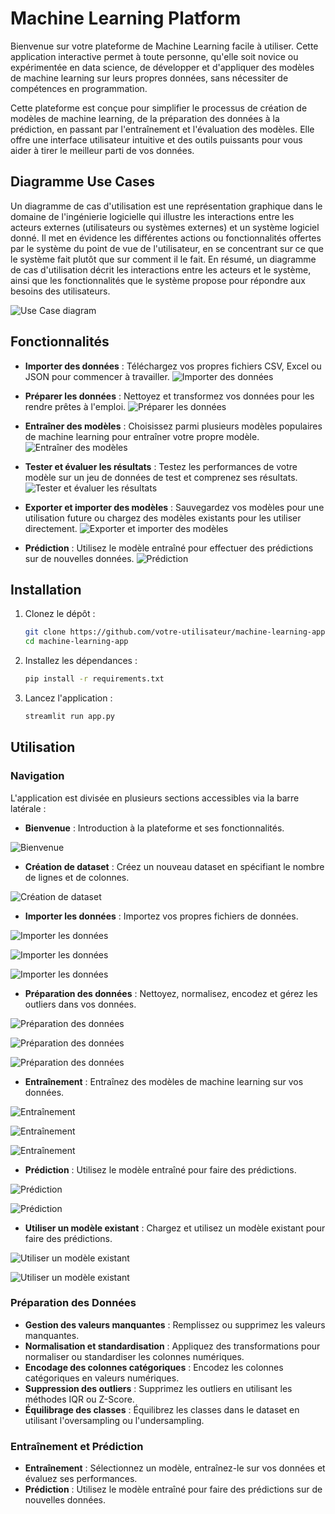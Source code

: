 # Machine Learning Platform

Bienvenue sur votre plateforme de Machine Learning facile à utiliser. Cette application interactive permet à toute personne, qu'elle soit novice ou expérimentée en data science, de développer et d'appliquer des modèles de machine learning sur leurs propres données, sans nécessiter de compétences en programmation.

Cette plateforme est conçue pour simplifier le processus de création de modèles de machine learning, de la préparation des données à la prédiction, en passant par l'entraînement et l'évaluation des modèles. Elle offre une interface utilisateur intuitive et des outils puissants pour vous aider à tirer le meilleur parti de vos données.

## Diagramme Use Cases

Un diagramme de cas d'utilisation est une représentation graphique dans le domaine de
l'ingénierie logicielle qui illustre les interactions entre les acteurs externes (utilisateurs ou
systèmes externes) et un système logiciel donné. Il met en évidence les différentes actions ou
fonctionnalités offertes par le système du point de vue de l'utilisateur, en se concentrant sur
ce que le système fait plutôt que sur comment il le fait. En résumé, un diagramme de cas
d'utilisation décrit les interactions entre les acteurs et le système, ainsi que les fonctionnalités
que le système propose pour répondre aux besoins des utilisateurs.

![Use Case diagram](assets/use_cases_diagram.PNG)

## Fonctionnalités

- **Importer des données** : Téléchargez vos propres fichiers CSV, Excel ou JSON pour commencer à travailler.
  ![Importer des données](assets/import_data_1.PNG)

- **Préparer les données** : Nettoyez et transformez vos données pour les rendre prêtes à l'emploi.
  ![Préparer les données](assets/data_processing_1.PNG)

- **Entraîner des modèles** : Choisissez parmi plusieurs modèles populaires de machine learning pour entraîner votre propre modèle.
  ![Entraîner des modèles](assets/training_1.PNG)

- **Tester et évaluer les résultats** : Testez les performances de votre modèle sur un jeu de données de test et comprenez ses résultats.
  ![Tester et évaluer les résultats](assets/training_2.PNG)

- **Exporter et importer des modèles** : Sauvegardez vos modèles pour une utilisation future ou chargez des modèles existants pour les utiliser directement.
  ![Exporter et importer des modèles](assets/use_pretrained_model.PNG)

- **Prédiction** : Utilisez le modèle entraîné pour effectuer des prédictions sur de nouvelles données.
  ![Prédiction](assets/prediction_1.png)

## Installation

1. Clonez le dépôt :
    ```bash
    git clone https://github.com/votre-utilisateur/machine-learning-app.git
    cd machine-learning-app
    ```

2. Installez les dépendances :
    ```bash
    pip install -r requirements.txt
    ```

3. Lancez l'application :
    ```bash
    streamlit run app.py
    ```

## Utilisation

### Navigation

L'application est divisée en plusieurs sections accessibles via la barre latérale :

- **Bienvenue** : Introduction à la plateforme et ses fonctionnalités.

![Bienvenue](assets/home.PNG)

- **Création de dataset** : Créez un nouveau dataset en spécifiant le nombre de lignes et de colonnes.

![Création de dataset](assets/creation_data.PNG)

- **Importer les données** : Importez vos propres fichiers de données.

![Importer les données](assets/import_data_1.PNG)

![Importer les données](assets/import_data_2.PNG)

![Importer les données](assets/import_data_3.PNG)

- **Préparation des données** : Nettoyez, normalisez, encodez et gérez les outliers dans vos données.

![Préparation des données](assets/data_processing_1.PNG)

![Préparation des données](assets/data_processing_2.PNG)

![Préparation des données](assets/data_processing_3.PNG)

- **Entraînement** : Entraînez des modèles de machine learning sur vos données.

![Entraînement](assets/training_1.PNG)

![Entraînement](assets/training_2.PNG)

![Entraînement](assets/training_3.PNG)

- **Prédiction** : Utilisez le modèle entraîné pour faire des prédictions.

![Prédiction](assets/prediction_1.PNG)

![Prédiction](assets/prediction_2.PNG)

- **Utiliser un modèle existant** : Chargez et utilisez un modèle existant pour faire des prédictions.

![Utiliser un modèle existant](assets/use_pretrained_model.PNG)

![Utiliser un modèle existant](assets/predict_pretrained_model.PNG)

### Préparation des Données

- **Gestion des valeurs manquantes** : Remplissez ou supprimez les valeurs manquantes.
- **Normalisation et standardisation** : Appliquez des transformations pour normaliser ou standardiser les colonnes numériques.
- **Encodage des colonnes catégoriques** : Encodez les colonnes catégoriques en valeurs numériques.
- **Suppression des outliers** : Supprimez les outliers en utilisant les méthodes IQR ou Z-Score.
- **Équilibrage des classes** : Équilibrez les classes dans le dataset en utilisant l'oversampling ou l'undersampling.

### Entraînement et Prédiction

- **Entraînement** : Sélectionnez un modèle, entraînez-le sur vos données et évaluez ses performances.
- **Prédiction** : Utilisez le modèle entraîné pour faire des prédictions sur de nouvelles données.



